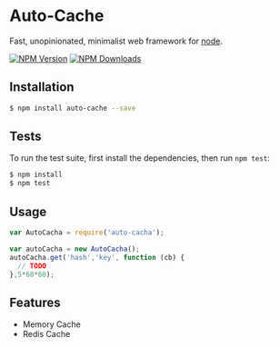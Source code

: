 Auto-Cache 
==========

 Fast, unopinionated, minimalist web framework for [node](http://nodejs.org).


  [![NPM Version][npm-image]][npm-url]
  [![NPM Downloads][downloads-image]][downloads-url]


## Installation

```bash
$ npm install auto-cache --save
```
## Tests

  To run the test suite, first install the dependencies, then run `npm test`:

```bash
$ npm install
$ npm test
```

## Usage

```js
var AutoCacha = require('auto-cacha');

var autoCacha = new AutoCacha();
autoCacha.get('hash','key', function (cb) {
  // TODO
},5*60*60);
```


## Features

  * Memory Cache
  * Redis Cache

[npm-image]: https://img.shields.io/npm/v/auto-cache.svg
[npm-url]: https://npmjs.org/package/auto-cache
[downloads-image]: https://img.shields.io/npm/dm/auto-cache.svg
[downloads-url]: https://npmjs.org/package/auto-cache